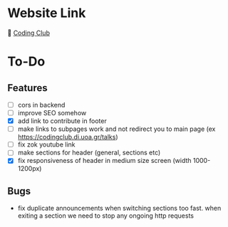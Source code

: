 # Website Link
🚀 [Coding Club](https://universityofathens.github.io/CodingClub)

# To-Do

## Features
- [ ] cors in backend
- [ ] improve SEO somehow
- [x] add link to contribute in footer
- [ ] make links to subpages work and not redirect you to main page (ex https://codingclub.di.uoa.gr/talks)
- [ ] fix zok youtube link
- [ ] make sections for header (general, sections etc)
- [x] fix responsiveness of header in medium size screen (width 1000-1200px)

## Bugs
- fix duplicate announcements when switching sections too fast. when exiting a section we need to stop any
ongoing http requests
